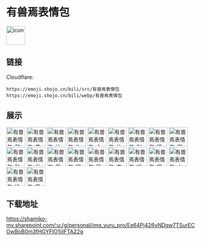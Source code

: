 # 有兽焉表情包
<img src="https://emoji.shojo.cn/bili/src/有兽焉表情包/icon.png" width="50" height="50" alt="icon">

## 链接
Cloudflare:
```
https://emoji.shojo.cn/bili/src/有兽焉表情包
https://emoji.shojo.cn/bili/webp/有兽焉表情包
```
## 展示
<img src="https://emoji.shojo.cn/bili/src/有兽焉表情包/有兽焉表情包-整活.png" width="50" height="50" alt="有兽焉表情包-整活">
<img src="https://emoji.shojo.cn/bili/src/有兽焉表情包/有兽焉表情包-震惊.png" width="50" height="50" alt="有兽焉表情包-震惊">
<img src="https://emoji.shojo.cn/bili/src/有兽焉表情包/有兽焉表情包-站岗.png" width="50" height="50" alt="有兽焉表情包-站岗">
<img src="https://emoji.shojo.cn/bili/src/有兽焉表情包/有兽焉表情包-许愿.png" width="50" height="50" alt="有兽焉表情包-许愿">
<img src="https://emoji.shojo.cn/bili/src/有兽焉表情包/有兽焉表情包-心动.png" width="50" height="50" alt="有兽焉表情包-心动">
<img src="https://emoji.shojo.cn/bili/src/有兽焉表情包/有兽焉表情包-什么？.png" width="50" height="50" alt="有兽焉表情包-什么？">
<img src="https://emoji.shojo.cn/bili/src/有兽焉表情包/有兽焉表情包-别提了.png" width="50" height="50" alt="有兽焉表情包-别提了">
<img src="https://emoji.shojo.cn/bili/src/有兽焉表情包/有兽焉表情包-噗.png" width="50" height="50" alt="有兽焉表情包-噗">
<img src="https://emoji.shojo.cn/bili/src/有兽焉表情包/有兽焉表情包-困了.png" width="50" height="50" alt="有兽焉表情包-困了">
<img src="https://emoji.shojo.cn/bili/src/有兽焉表情包/有兽焉表情包-酷.png" width="50" height="50" alt="有兽焉表情包-酷">
<img src="https://emoji.shojo.cn/bili/src/有兽焉表情包/有兽焉表情包-举手.png" width="50" height="50" alt="有兽焉表情包-举手">
<img src="https://emoji.shojo.cn/bili/src/有兽焉表情包/有兽焉表情包-开心.png" width="50" height="50" alt="有兽焉表情包-开心">
<img src="https://emoji.shojo.cn/bili/src/有兽焉表情包/有兽焉表情包-嘿嘿.png" width="50" height="50" alt="有兽焉表情包-嘿嘿">
<img src="https://emoji.shojo.cn/bili/src/有兽焉表情包/有兽焉表情包-高贵.png" width="50" height="50" alt="有兽焉表情包-高贵">
<img src="https://emoji.shojo.cn/bili/src/有兽焉表情包/有兽焉表情包-废了.png" width="50" height="50" alt="有兽焉表情包-废了">
<img src="https://emoji.shojo.cn/bili/src/有兽焉表情包/有兽焉表情包-呃.png" width="50" height="50" alt="有兽焉表情包-呃">
<img src="https://emoji.shojo.cn/bili/src/有兽焉表情包/有兽焉表情包-饿.png" width="50" height="50" alt="有兽焉表情包-饿">
<img src="https://emoji.shojo.cn/bili/src/有兽焉表情包/有兽焉表情包-大哭.png" width="50" height="50" alt="有兽焉表情包-大哭">
<img src="https://emoji.shojo.cn/bili/src/有兽焉表情包/有兽焉表情包-馋.png" width="50" height="50" alt="有兽焉表情包-馋">
<img src="https://emoji.shojo.cn/bili/src/有兽焉表情包/有兽焉表情包-巴适.png" width="50" height="50" alt="有兽焉表情包-巴适">

## 下载地址

https://shamiko-my.sharepoint.com/:u:/g/personal/img_yuru_pro/Ee64Pj426yNDqw7TSurECOwBoB0m3fHGYFIO1iiIFTA22g